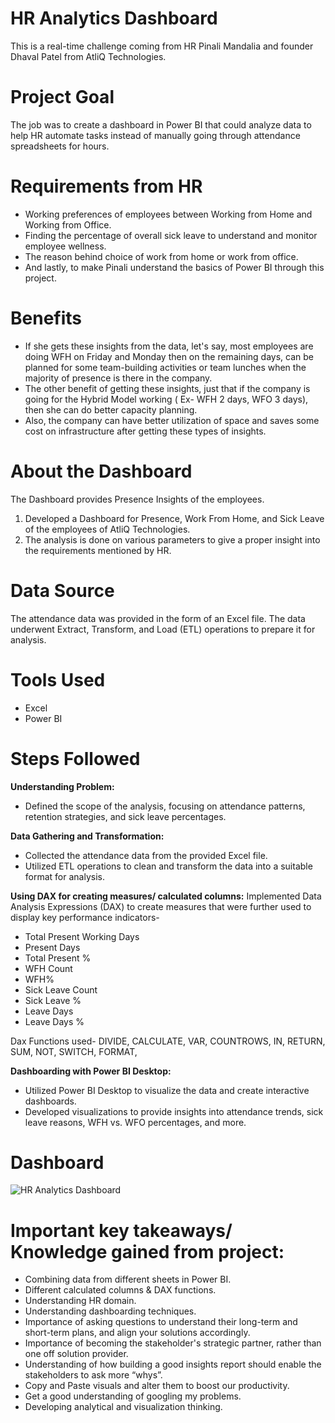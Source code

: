 # HR Analytics Dashboard
This is a real-time challenge coming from HR Pinali Mandalia and founder Dhaval Patel from AtliQ Technologies.

# Project Goal
The job was to create a dashboard in Power BI that could analyze data to help HR automate tasks instead of manually going through attendance spreadsheets for hours.

# Requirements from HR

* Working preferences of employees between Working from Home and Working from Office.
* Finding the percentage of overall sick leave to understand and monitor employee wellness.
* The reason behind choice of work from home or work from office.
* And lastly, to make Pinali understand the basics of Power BI through this project.

# Benefits
* If she gets these insights from the data, let's say, most employees are doing WFH on Friday and Monday then on the remaining days, can be planned for some team-building activities or team lunches when the majority of presence is there in the company.
* The other benefit of getting these insights, just that if the company is going for the Hybrid Model working ( Ex- WFH 2 days, WFO 3 days), then she can do better capacity planning.
* Also, the company can have better utilization of space and saves some cost on infrastructure after getting these types of insights.

# About the Dashboard
The Dashboard provides Presence Insights of the employees. 
1. Developed a Dashboard for Presence, Work From Home, and Sick Leave of the employees of AtliQ Technologies.
2. The analysis is done on various parameters to give a proper insight into the requirements mentioned by HR.

# Data Source
The attendance data was provided in the form of an Excel file. The data underwent Extract, Transform, and Load (ETL) operations to prepare it for analysis.

# Tools Used
* Excel
* Power BI

# Steps Followed

**Understanding Problem:**
* Defined the scope of the analysis, focusing on attendance patterns, retention strategies, and sick leave percentages.

**Data Gathering and Transformation:**
* Collected the attendance data from the provided Excel file.
* Utilized ETL operations to clean and transform the data into a suitable format for analysis.

**Using DAX for creating measures/ calculated columns:**
Implemented Data Analysis Expressions (DAX) to create measures that were further used to display key performance indicators-
* Total Present Working Days
* Present Days
* Total Present %
* WFH Count
* WFH%
* Sick Leave Count
* Sick Leave %
* Leave Days
* Leave Days %

Dax Functions used-
DIVIDE, CALCULATE,  VAR, COUNTROWS, IN, RETURN, SUM, NOT, SWITCH, FORMAT, 

**Dashboarding with Power BI Desktop:**
* Utilized Power BI Desktop to visualize the data and create interactive dashboards.
* Developed visualizations to provide insights into attendance trends, sick leave reasons, WFH vs. WFO percentages, and more.

# Dashboard

![HR Analytics Dashboard](https://github.com/SimranChadda/HR-Analytics-Dashboard/assets/54142296/301dc3f2-b866-44c6-9312-f9b780d401cb)

# Important key takeaways/ Knowledge gained from project:
* Combining data from different sheets in Power BI.
* Different calculated columns & DAX functions.
* Understanding HR domain.
* Understanding dashboarding techniques.
* Importance of asking questions to understand their long-term and short-term plans, and align your solutions accordingly.
* Importance of becoming the stakeholder's strategic partner, rather than one off solution provider.
* Understanding of how building a good insights report should enable the stakeholders to ask more “whys”.
* Copy and Paste visuals and alter them to boost our productivity.
* Get a good understanding of googling my problems.
* Developing analytical and visualization thinking.
